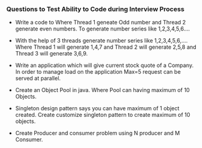 ### Questions to Test Ability to Code during Interview Process

* Write a code to Where Thread 1 geneate Odd number and Thread 2 generate even numbers. To generate number series like 1,2,3,4,5,6....

*  With the help of 3 threads generate number series like 1,2,3,4,5,6,....
   Where Thread 1 will generate 1,4,7 and Thread 2 will generate 2,5,8 and Thread 3 will generate 3,6,9.

* Write an application which will give current stock quote of a Company. In order to manage load on the application Max=5 request can be served at parallel.  

* Create an Object Pool in java. Where Pool can having maximum of 10 Objects.

* Singleton design pattern says you can have maximum of 1 object created. Create customize singleton pattern to create maximum of 10 objects.

* Create Producer and consumer problem using N producer and M Consumer.


